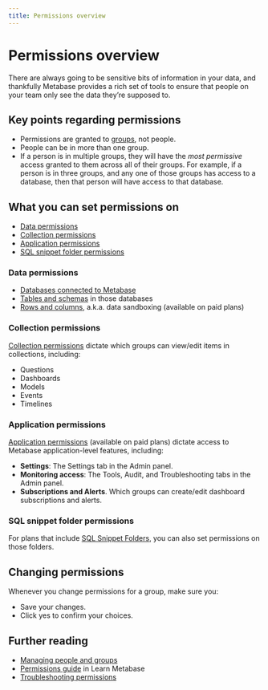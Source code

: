 ```yaml
---
title: Permissions overview
---
```


# Permissions overview

There are always going to be sensitive bits of information in your data, and thankfully Metabase provides a rich set of tools to ensure that people on your team only see the data they’re supposed to.

## Key points regarding permissions

- Permissions are granted to [groups](04-managing-users.md#groups), not people.
- People can be in more than one group.
- If a person is in multiple groups, they will have the _most permissive_ access granted to them across all of their groups. For example, if a person is in three groups, and any one of those groups has access to a database, then that person will have access to that database.

## What you can set permissions on

- [Data permissions](#data-permissions)
- [Collection permissions](#collection-permissions)
- [Application permissions](#application-permissions)
- [SQL snippet folder permissions](#sql-snippet-folder-permissions)

### Data permissions

- [Databases connected to Metabase][data-permissions]
- [Tables and schemas][table-permissions] in those databases
- [Rows and columns][data-sandboxing], a.k.a. data sandboxing (available on paid plans)

### Collection permissions

[Collection permissions][collections] dictate which groups can view/edit items in collections, including:

- Questions
- Dashboards
- Models
- Events
- Timelines

### Application permissions

[Application permissions](application-permissions.md) (available on paid plans) dictate access to Metabase application-level features, including:

- **Settings**: The Settings tab in the Admin panel.
- **Monitoring access**: The Tools, Audit, and Troubleshooting tabs in the Admin panel.
- **Subscriptions and Alerts**. Which groups can create/edit dashboard subscriptions and alerts.

### SQL snippet folder permissions

For plans that include [SQL Snippet Folders][sql-snippet-folders], you can also set permissions on those folders.

## Changing permissions

Whenever you change permissions for a group, make sure you:

- Save your changes.
- Click yes to confirm your choices.

## Further reading

- [Managing people and groups](04-managing-users.md)
- [Permissions guide][permissions] in Learn Metabase
- [Troubleshooting permissions][troubleshooting-permissions]

[collections]: 06-collections.md
[dashboard-subscriptions]: ../users-guide/dashboard-subscriptions.md
[data-permissions]: data-permissions.md
[pulses]: ../users-guide/10-pulses.md
[data-sandboxing]: ../enterprise-guide/data-sandboxes.md
[permissions]: /learn/permissions/
[sandbox-columns]: /learn/permissions/data-sandboxing-column-permissions.html
[sandbox-rows]: /learn/permissions/data-sandboxing-row-permissions.html
[slack-integration]: 09-setting-up-slack.md
[sql-snippet-folders]: ../enterprise-guide/sql-snippets.html
[table-permissions]: data-permissions.md#table-permissions
[troubleshooting-permissions]: ../troubleshooting-guide/permissions.html